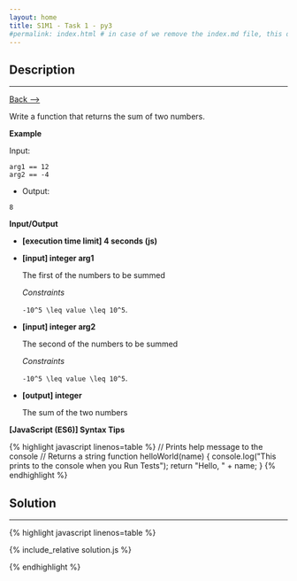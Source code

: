 ```yaml
---
layout: home
title: S1M1 - Task 1 - py3
#permalink: index.html # in case of we remove the index.md file, this doc will be the index page
---
```


<div class="row">
<div class="columnStmt" markdown="1">

## Description
------

[Back --> ](../README.md) 

Write a function that returns the sum of two numbers.

**Example**

Input:
```
arg1 == 12
arg2 == -4
```
-   Output:
```
8
```

**Input/Output**

* **[execution time limit] 4 seconds (js)**

* **[input] integer arg1**

    The first of the numbers to be summed

    *Constraints*

    <code type='math/tex'>-10^5 \leq value \leq 10^5</code>.

* **[input] integer arg2**

    The second of the numbers to be summed

    *Constraints*

   <code type='math/tex'>-10^5 \leq value \leq 10^5</code>.

* **[output] integer**

    The sum of the two numbers

**[JavaScript (ES6)] Syntax Tips**

{% highlight javascript linenos=table %}
// Prints help message to the console
// Returns a string
function helloWorld(name) {
    console.log("This prints to the console when you Run Tests");
    return "Hello, " + name;
}
{% endhighlight %}

</div>
<div class="columnSol" markdown="1">

## Solution
------

{% highlight javascript linenos=table %}

{% include_relative solution.js %}

{% endhighlight %}

</div>
</div>
